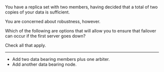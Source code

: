 You have a replica set with two members, having decided that a total of two copies of your data is sufficient.

You are concerned about robustness, however.

Which of the following are options that will allow you to ensure that failover can occur if the first server goes down?

Check all that apply.

----

* Add two data bearing members plus one arbiter.
* Add another data bearing node. 
